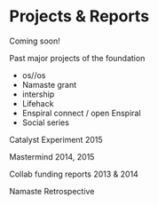 # Projects & Reports
Coming soon!

Past major projects of the foundation
- os//os 
- Namaste grant
- intership
- Lifehack
- Enspiral connect / open Enspiral
- Social series

Catalyst Experiment 2015

Mastermind 2014, 2015

Collab funding reports 2013 & 2014

Namaste Retrospective

